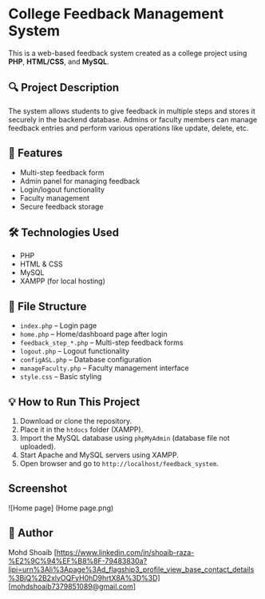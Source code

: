 # College Feedback Management System

This is a web-based feedback system created as a college project using **PHP**, **HTML/CSS**, and **MySQL**.

## 🔍 Project Description

The system allows students to give feedback in multiple steps and stores it securely in the backend database. Admins or faculty members can manage feedback entries and perform various operations like update, delete, etc.

## 🚀 Features

- Multi-step feedback form
- Admin panel for managing feedback
- Login/logout functionality
- Faculty management
- Secure feedback storage

## 🛠 Technologies Used

- PHP
- HTML & CSS
- MySQL
- XAMPP (for local hosting)

## 📁 File Structure

- `index.php` – Login page
- `home.php` – Home/dashboard page after login
- `feedback_step_*.php` – Multi-step feedback forms
- `logout.php` – Logout functionality
- `configASL.php` – Database configuration
- `manageFaculty.php` – Faculty management interface
- `style.css` – Basic styling

## 💡 How to Run This Project

1. Download or clone the repository.
2. Place it in the `htdocs` folder (XAMPP).
3. Import the MySQL database using `phpMyAdmin` (database file not uploaded).
4. Start Apache and MySQL servers using XAMPP.
5. Open browser and go to `http://localhost/feedback_system`.


## Screenshot
![Home page]   (Home page.png)


## 🙋 Author

Mohd Shoaib 
[https://www.linkedin.com/in/shoaib-raza-%E2%9C%94%EF%B8%8F-79483830a?lipi=urn%3Ali%3Apage%3Ad_flagship3_profile_view_base_contact_details%3BjQ%2B2xlyOQFyH0hD9hrtX8A%3D%3D] 
[mohdshoaib7379851089@gmail.com]
